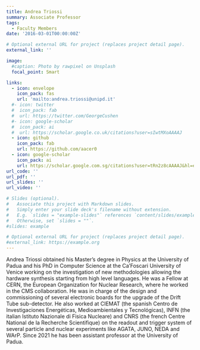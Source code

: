 ```yaml
--- 
title: Andrea Triossi
summary: Associate Professor
tags:
  - Faculty Members
date: '2016-03-01T00:00:00Z'

# Optional external URL for project (replaces project detail page).
external_link: ''

image:
  #caption: Photo by rawpixel on Unsplash
  focal_point: Smart

links:
  - icon: envelope
    icon_pack: fas
    url: 'mailto:andrea.triossi@unipd.it'
  #- icon: twitter
  #  icon_pack: fab
  #  url: https://twitter.com/GeorgeCushen
  #- icon: google-scholar
  #  icon_pack: ai
  #  url: https://scholar.google.co.uk/citations?user=sIwtMXoAAAAJ
  - icon: github
    icon_pack: fab
    url: https://github.com/aacer0
  - icon: google-scholar
    icon_pack: ai
    url: https://scholar.google.com.sg/citations?user=tRn2z8cAAAAJ&hl=en
url_code: ''
url_pdf: ''
url_slides: ''
url_video: ''

# Slides (optional).
#   Associate this project with Markdown slides.
#   Simply enter your slide deck's filename without extension.
#   E.g. `slides = "example-slides"` references `content/slides/example-slides.md`.
#   Otherwise, set `slides = ""`.
#slides: example

# Optional external URL for project (replaces project detail page).
#external_link: https://example.org
---
```


Andrea Triossi obtained his Master’s degree in Physics at the University of Padua and his PhD in Computer Science at the Ca’Foscari University of Venice working on the investigation of new methodologies allowing the hardware synthesis starting from high level languages. He was a Fellow at CERN, the European Organization for Nuclear Research, where he worked in the CMS collaboration. He was in charge of the design and commissioning of several electronic boards for the upgrade of the Drift Tube sub-detector. He also worked at CIEMAT (the spanish Centro de Investigaciones Energéticas, Medioambientales y Tecnológicas), INFN (the italian Istituto Nazionale di Fisica Nucleare) and CNRS (the french Centre National de la Recherche Scientifique) on the readout and trigger system of several particle and nuclear experiments like AGATA, JUNO, NEDA and WArP. Since 2021 he has been assistant professor at the University of Padua.
